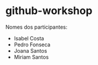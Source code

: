 # github-workshop

Nomes dos participantes:

-   Isabel Costa
-   Pedro Fonseca
-   Joana Santos
-   Miriam Santos
